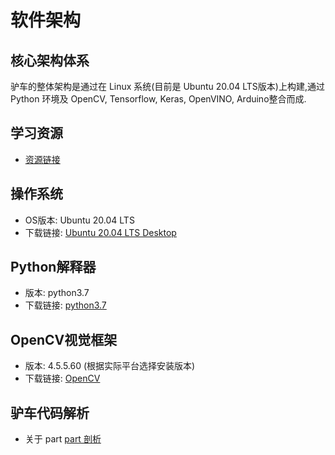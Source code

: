 # 软件架构
## 核心架构体系
驴车的整体架构是通过在 Linux 系统(目前是 Ubuntu 20.04 LTS版本)上构建,通过
Python 环境及 OpenCV, Tensorflow, Keras, OpenVINO, Arduino整合而成.
## 学习资源
* [资源链接](https://www.microsoft.com/china/azure/hackthon2022/index.html)
## 操作系统
* OS版本: Ubuntu 20.04 LTS 
* 下载链接: [ Ubuntu 20.04 LTS Desktop](https://releases.ubuntu.com/20.04/)
## Python解释器
* 版本: python3.7 
* 下载链接: [python3.7](https://www.python.org/downloads/release/python-3712/)
## OpenCV视觉框架
* 版本: 4.5.5.60 (根据实际平台选择安装版本)
* 下载链接: [OpenCV](https://www.opencv.org/)

## 驴车代码解析
* 关于 part [part 剖析](../../parts/about_parts/#)
